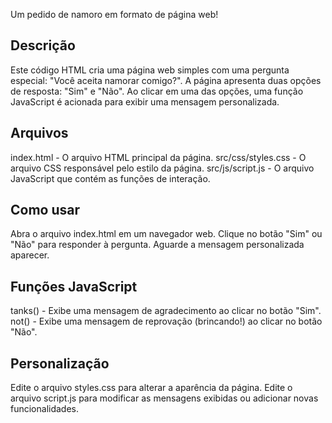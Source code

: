 Um pedido de namoro em formato de página web!

## Descrição

Este código HTML cria uma página web simples com uma pergunta especial: "Você aceita namorar comigo?". A página apresenta duas opções de resposta: "Sim" e "Não". Ao clicar em uma das opções, uma função JavaScript é acionada para exibir uma mensagem personalizada.

## Arquivos

index.html - O arquivo HTML principal da página.
src/css/styles.css - O arquivo CSS responsável pelo estilo da página.
src/js/script.js - O arquivo JavaScript que contém as funções de interação.
## Como usar

Abra o arquivo index.html em um navegador web.
Clique no botão "Sim" ou "Não" para responder à pergunta.
Aguarde a mensagem personalizada aparecer.
## Funções JavaScript

tanks() - Exibe uma mensagem de agradecimento ao clicar no botão "Sim".
not() - Exibe uma mensagem de reprovação (brincando!) ao clicar no botão "Não".
## Personalização

Edite o arquivo styles.css para alterar a aparência da página.
Edite o arquivo script.js para modificar as mensagens exibidas ou adicionar novas funcionalidades.
